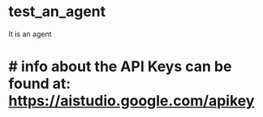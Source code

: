 # test_an_agent
It is an agent


# # info about the API Keys can be found at: https://aistudio.google.com/apikey